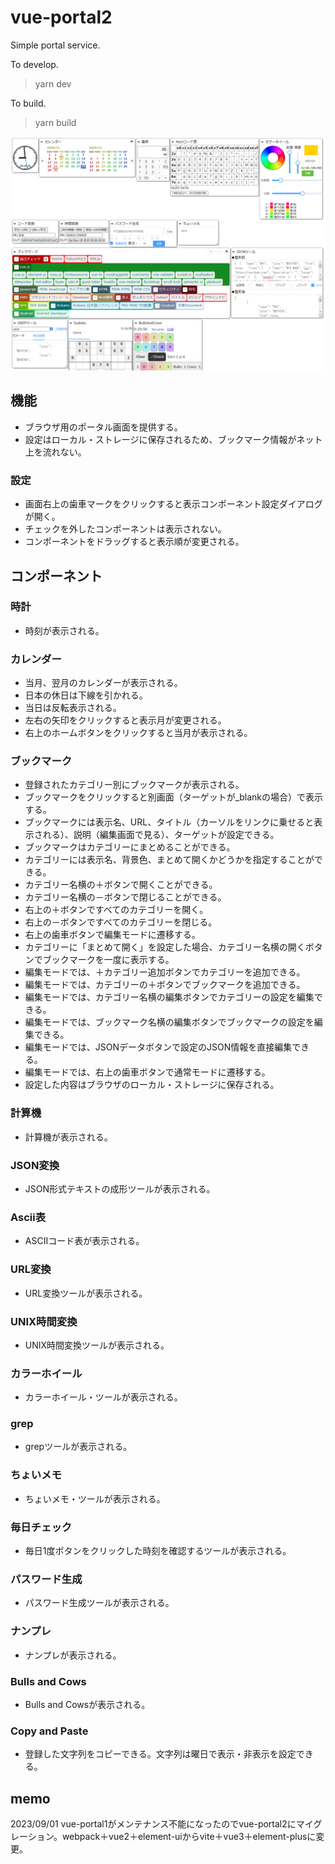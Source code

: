 # vue-portal2
Simple portal service.

To develop.
> yarn dev

To build.
> yarn build

![image](doc/vue-portal1_1.png)

## 機能

* ブラウザ用のポータル画面を提供する。
* 設定はローカル・ストレージに保存されるため、ブックマーク情報がネット上を流れない。

### 設定

* 画面右上の歯車マークをクリックすると表示コンポーネント設定ダイアログが開く。
* チェックを外したコンポーネントは表示されない。
* コンポーネントをドラッグすると表示順が変更される。
 
## コンポーネント

### 時計

* 時刻が表示される。

### カレンダー

* 当月、翌月のカレンダーが表示される。
* 日本の休日は下線を引かれる。
* 当日は反転表示される。
* 左右の矢印をクリックすると表示月が変更される。
* 右上のホームボタンをクリックすると当月が表示される。

### ブックマーク

* 登録されたカテゴリー別にブックマークが表示される。
* ブックマークをクリックすると別画面（ターゲットが_blankの場合）で表示する。
* ブックマークには表示名、URL、タイトル（カーソルをリンクに乗せると表示される）、説明（編集画面で見る）、ターゲットが設定できる。
* ブックマークはカテゴリーにまとめることができる。
* カテゴリーには表示名、背景色、まとめて開くかどうかを指定することができる。
* カテゴリー名横の＋ボタンで開くことができる。
* カテゴリー名横の－ボタンで閉じることができる。
* 右上の＋ボタンですべてのカテゴリーを開く。
* 右上の－ボタンですべてのカテゴリーを閉じる。
* 右上の歯車ボタンで編集モードに遷移する。
* カテゴリーに「まとめて開く」を設定した場合、カテゴリー名横の開くボタンでブックマークを一度に表示する。
* 編集モードでは、＋カテゴリー追加ボタンでカテゴリーを追加できる。
* 編集モードでは、カテゴリーの＋ボタンでブックマークを追加できる。
* 編集モードでは、カテゴリー名横の編集ボタンでカテゴリーの設定を編集できる。
* 編集モードでは、ブックマーク名横の編集ボタンでブックマークの設定を編集できる。
* 編集モードでは、JSONデータボタンで設定のJSON情報を直接編集できる。
* 編集モードでは、右上の歯車ボタンで通常モードに遷移する。
* 設定した内容はブラウザのローカル・ストレージに保存される。

### 計算機

* 計算機が表示される。

### JSON変換

* JSON形式テキストの成形ツールが表示される。

### Ascii表

* ASCIIコード表が表示される。

### URL変換

* URL変換ツールが表示される。

### UNIX時間変換

* UNIX時間変換ツールが表示される。

### カラーホイール

* カラーホイール・ツールが表示される。

### grep

* grepツールが表示される。

### ちょいメモ

* ちょいメモ・ツールが表示される。

### 毎日チェック

* 毎日1度ボタンをクリックした時刻を確認するツールが表示される。

### パスワード生成

* パスワード生成ツールが表示される。

### ナンプレ

* ナンプレが表示される。

### Bulls and Cows

* Bulls and Cowsが表示される。

### Copy and Paste

* 登録した文字列をコピーできる。文字列は曜日で表示・非表示を設定できる。

## memo

2023/09/01 vue-portal1がメンテナンス不能になったのでvue-portal2にマイグレーション。webpack＋vue2＋element-uiからvite＋vue3＋element-plusに変更。
